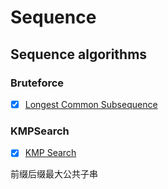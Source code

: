 # Sequence

## Sequence algorithms

### Bruteforce

- [x] [Longest Common Subsequence](./bruteforce/longest_common_subsequence.py)

### KMPSearch

- [x] [KMP Search](./kmpsearch/kmpsearch.py)

前缀后缀最大公共子串

